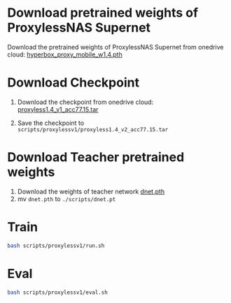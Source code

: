 # Download pretrained weights of ProxylessNAS Supernet


Download the pretrained weights of ProxylessNAS Supernet from onedrive cloud: [hyperbox_proxy_mobile_w1.4.pth](https://lifehkbueduhk-my.sharepoint.com/:u:/g/personal/18481086_life_hkbu_edu_hk/EV5I3Nqz7_lCuZGIR81bF18BIkvKlVxMZcoZdJp4arRd4A)

# Download Checkpoint

1. Download the checkpoint from onedrive cloud: [proxyless1.4_v1_acc77.15.tar](https://lifehkbueduhk-my.sharepoint.com/:u:/g/personal/18481086_life_hkbu_edu_hk/EVWkDyP3hxBGnNTOFaAgDAQBnPa6gVoXZQbrVFLie3xOWg?e=KhEJKO)

2. Save the checkpoint to `scripts/proxylessv1/proxyless1.4_v2_acc77.15.tar`

# Download Teacher pretrained weights

1. Download the weights of teacher network [dnet.pth](https://drive.google.com/file/d/17azGLyfcCCP0IfGVoDpBVaPAqbdVyl42/view?usp=sharing)
2. mv `dnet.pth` to `./scripts/dnet.pt`


# Train
```bash
bash scripts/proxylessv1/run.sh
```


# Eval
```bash
bash scripts/proxylessv1/eval.sh
```
